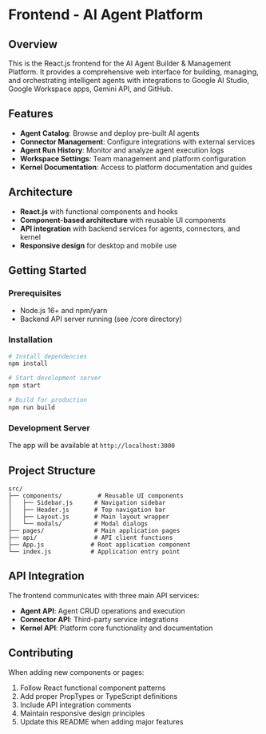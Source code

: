 # Frontend - AI Agent Platform

## Overview

This is the React.js frontend for the AI Agent Builder & Management Platform. It provides a comprehensive web interface for building, managing, and orchestrating intelligent agents with integrations to Google AI Studio, Google Workspace apps, Gemini API, and GitHub.

## Features

- **Agent Catalog**: Browse and deploy pre-built AI agents
- **Connector Management**: Configure integrations with external services
- **Agent Run History**: Monitor and analyze agent execution logs
- **Workspace Settings**: Team management and platform configuration
- **Kernel Documentation**: Access to platform documentation and guides

## Architecture

- **React.js** with functional components and hooks
- **Component-based architecture** with reusable UI components
- **API integration** with backend services for agents, connectors, and kernel
- **Responsive design** for desktop and mobile use

## Getting Started

### Prerequisites

- Node.js 16+ and npm/yarn
- Backend API server running (see /core directory)

### Installation

```bash
# Install dependencies
npm install

# Start development server
npm start

# Build for production
npm run build
```

### Development Server

The app will be available at `http://localhost:3000`

## Project Structure

```
src/
├── components/          # Reusable UI components
│   ├── Sidebar.js      # Navigation sidebar
│   ├── Header.js       # Top navigation bar
│   ├── Layout.js       # Main layout wrapper
│   └── modals/         # Modal dialogs
├── pages/              # Main application pages
├── api/                # API client functions
├── App.js             # Root application component
└── index.js           # Application entry point
```

## API Integration

The frontend communicates with three main API services:

- **Agent API**: Agent CRUD operations and execution
- **Connector API**: Third-party service integrations
- **Kernel API**: Platform core functionality and documentation

## Contributing

When adding new components or pages:

1. Follow React functional component patterns
2. Add proper PropTypes or TypeScript definitions
3. Include API integration comments
4. Maintain responsive design principles
5. Update this README when adding major features
